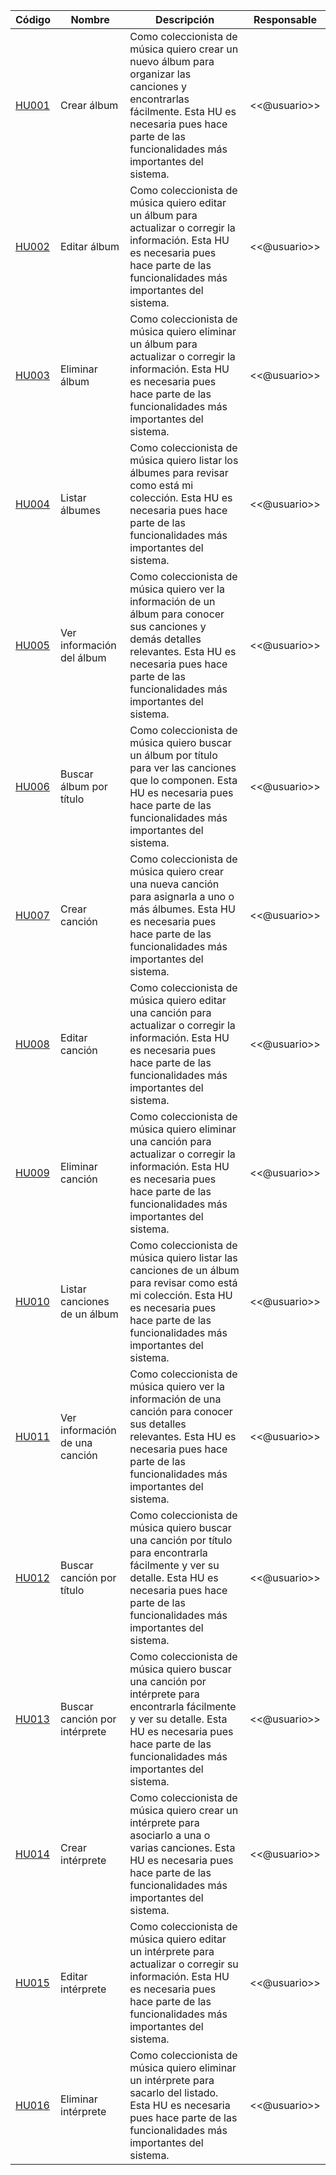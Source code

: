 

| Código                 | Nombre     | Descripción     | Responsable     | 
|----------|-------------|------|------|
| [HU001](HU001) | Crear álbum | Como coleccionista de música quiero crear un nuevo álbum para organizar las canciones y encontrarlas fácilmente. Esta HU es necesaria pues hace parte de las funcionalidades más importantes del sistema. | <<@usuario>> | 
| [HU002](HU002) | Editar álbum | Como coleccionista de música quiero editar un álbum para actualizar o corregir la información. Esta HU es necesaria pues hace parte de las funcionalidades más importantes del sistema. | <<@usuario>> | 
| [HU003](HU003) | Eliminar álbum | Como coleccionista de música quiero eliminar un álbum para actualizar o corregir la información. Esta HU es necesaria pues hace parte de las funcionalidades más importantes del sistema. | <<@usuario>> |
| [HU004](HU004) | Listar álbumes | Como coleccionista de música quiero listar los álbumes para revisar como está mi colección. Esta HU es necesaria pues hace parte de las funcionalidades más importantes del sistema. | <<@usuario>> | 
| [HU005](HU005) | Ver información del álbum | Como coleccionista de música quiero ver la información de un álbum para conocer sus canciones y demás detalles relevantes. Esta HU es necesaria pues hace parte de las funcionalidades más importantes del sistema. | <<@usuario>> | 
| [HU006](HU006) | Buscar álbum por título | Como coleccionista de música quiero buscar un álbum por título para ver las canciones que lo componen. Esta HU es necesaria pues hace parte de las funcionalidades más importantes del sistema. | <<@usuario>> |
| [HU007](HU007) | Crear canción | Como coleccionista de música quiero crear una nueva canción para asignarla a uno o más álbumes. Esta HU es necesaria pues hace parte de las funcionalidades más importantes del sistema. | <<@usuario>> | 
| [HU008](HU008) | Editar canción | Como coleccionista de música quiero editar una canción para actualizar o corregir la información. Esta HU es necesaria pues hace parte de las funcionalidades más importantes del sistema. | <<@usuario>> |
| [HU009](HU009) | Eliminar canción | Como coleccionista de música quiero eliminar una canción para actualizar o corregir la información. Esta HU es necesaria pues hace parte de las funcionalidades más importantes del sistema. | <<@usuario>> | 
| [HU010](HU010) | Listar canciones de un álbum | Como coleccionista de música quiero listar las canciones de un álbum para revisar como está mi colección. Esta HU es necesaria pues hace parte de las funcionalidades más importantes del sistema. | <<@usuario>> | 
| [HU011](HU011) | Ver información de una canción | Como coleccionista de música quiero ver la información de una canción para conocer sus detalles relevantes. Esta HU es necesaria pues hace parte de las funcionalidades más importantes del sistema. | <<@usuario>> | 
| [HU012](HU012) | Buscar canción por título | Como coleccionista de música quiero buscar una canción por título para encontrarla fácilmente y ver su detalle. Esta HU es necesaria pues hace parte de las funcionalidades más importantes del sistema. | <<@usuario>> | 
| [HU013](HU013) | Buscar canción por intérprete | Como coleccionista de música quiero buscar una canción por intérprete para encontrarla fácilmente y ver su detalle. Esta HU es necesaria pues hace parte de las funcionalidades más importantes del sistema. | <<@usuario>> | 
| [HU014](HU014) | Crear intérprete | Como coleccionista de música quiero crear un intérprete para asociarlo a una o varias canciones. Esta HU es necesaria pues hace parte de las funcionalidades más importantes del sistema. | <<@usuario>> | 
| [HU015](HU015) | Editar intérprete | Como coleccionista de música quiero editar un intérprete para actualizar o corregir su información. Esta HU es necesaria pues hace parte de las funcionalidades más importantes del sistema. | <<@usuario>> | 
| [HU016](HU016) | Eliminar intérprete | Como coleccionista de música quiero eliminar un intérprete para sacarlo del listado. Esta HU es necesaria pues hace parte de las funcionalidades más importantes del sistema. | <<@usuario>> | 